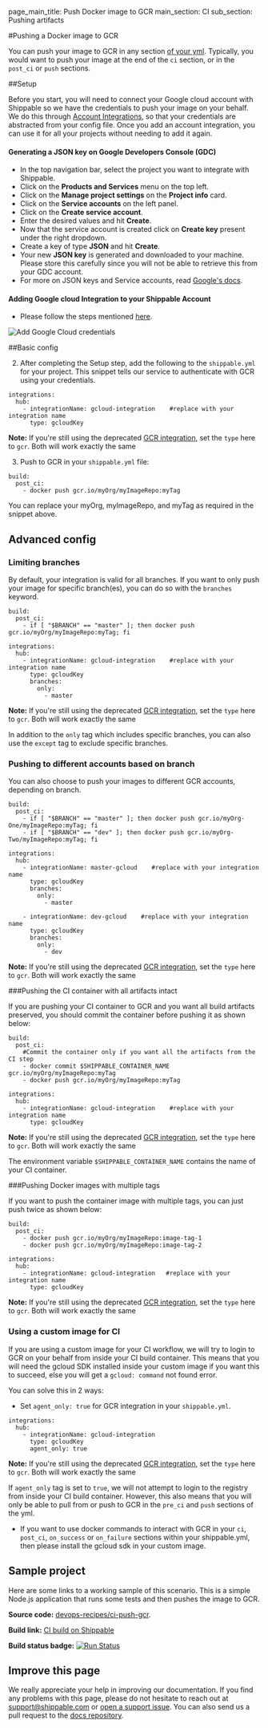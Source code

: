 page_main_title: Push Docker image to GCR
main_section: CI
sub_section: Pushing artifacts

#Pushing a Docker image to GCR

You can push your image to GCR in any section [of your yml](/ci/yml-structure/#anatomy-of-shippableyml). Typically, you would want to push your image at the end of the `ci` section, or in the `post_ci` or `push` sections.

##Setup

Before you start, you will need to connect your  Google cloud account with Shippable so we have the credentials to push your image on your behalf. We do this through <a href="/platform/integration/overview/"> Account Integrations</a>, so that your credentials are abstracted from your config file. Once you add an account integration, you can use it for all your projects without needing to add it again.

#### Generating a JSON key on Google Developers Console (GDC)
-  In the top navigation bar, select the project you want to integrate with Shippable.
-  Click on the **Products and Services** menu on the top left.
-  Click on the **Manage project settings** on the **Project info** card.
-  Click on the **Service accounts** on the left panel.
-  Click on the **Create service account**.
-  Enter the desired values and hit **Create**.
-  Now that the service account is created click on **Create key** present under the right dropdown.
-  Create a key of type **JSON** and hit **Create**.
-  Your new **JSON key** is generated and downloaded to your machine. Please store this carefully since you will not be able to retrieve this from your GDC account.
-  For more on JSON keys and Service accounts, read
<a href="https://cloud.google.com/container-registry/docs/auth#using_a_json_key_file"> Google's docs</a>.
#### Adding Google cloud Integration to your Shippable Account
-  Please follow the steps mentioned [here](/platform/integration/gcloudKey/).

<img src="/images/platform/integrations/gcloud-integration.png" alt="Add  Google Cloud credentials">

##Basic config

2. After completing the Setup step, add the following to the `shippable.yml` for your project. This snippet tells our service to authenticate with GCR using your credentials.

```
integrations:
  hub:
    - integrationName: gcloud-integration    #replace with your integration name
      type: gcloudKey
```
**Note:** If you're still using the deprecated [GCR integration](/platform/integration/gcr), set the `type` here to `gcr`. Both will work exactly the same

3. Push to GCR in your `shippable.yml` file:

```
build:
  post_ci:
    - docker push gcr.io/myOrg/myImageRepo:myTag
```

You can replace your myOrg, myImageRepo, and myTag as required in the snippet above.

## Advanced config
### Limiting branches

By default, your integration is valid for all branches. If you want to only push your image for specific branch(es), you can do so with the `branches` keyword.

```
build:
  post_ci:
    - if [ "$BRANCH" == "master" ]; then docker push gcr.io/myOrg/myImageRepo:myTag; fi

integrations:
  hub:
    - integrationName: gcloud-integration    #replace with your integration name
      type: gcloudKey
      branches:
        only:
          - master

```
**Note:** If you're still using the deprecated [GCR integration](/platform/integration/gcr), set the `type` here to `gcr`. Both will work exactly the same

In addition to the `only` tag which includes specific branches, you can also use the `except` tag to exclude specific branches.

### Pushing to different accounts based on branch

You can also choose to push your images to different GCR accounts, depending on branch.

```
build:
  post_ci:
    - if [ "$BRANCH" == "master" ]; then docker push gcr.io/myOrg-One/myImageRepo:myTag; fi
    - if [ "$BRANCH" == "dev" ]; then docker push gcr.io/myOrg-Two/myImageRepo:myTag; fi

integrations:
  hub:
    - integrationName: master-gcloud    #replace with your integration name
      type: gcloudKey
      branches:
        only:
          - master

    - integrationName: dev-gcloud    #replace with your integration name
      type: gcloudKey
      branches:
        only:
          - dev

```
**Note:** If you're still using the deprecated [GCR integration](/platform/integration/gcr), set the `type` here to `gcr`. Both will work exactly the same

###Pushing the CI container with all artifacts intact

If you are pushing your CI container to GCR and you want all build artifacts preserved, you should commit the container before pushing it as shown below:

```
build:
  post_ci:
    #Commit the container only if you want all the artifacts from the CI step
    - docker commit $SHIPPABLE_CONTAINER_NAME gcr.io/myOrg/myImageRepo:myTag
    - docker push gcr.io/myOrg/myImageRepo:myTag

integrations:
  hub:
    - integrationName: gcloud-integration    #replace with your integration name
      type: gcloudKey
```
**Note:** If you're still using the deprecated [GCR integration](/platform/integration/gcr), set the `type` here to `gcr`. Both will work exactly the same

The environment variable `$SHIPPABLE_CONTAINER_NAME` contains the name of your CI container.

###Pushing Docker images with multiple tags

If you want to push the container image with multiple tags, you can just push twice as shown below:


```
build:
  post_ci:
    - docker push gcr.io/myOrg/myImageRepo:image-tag-1
    - docker push gcr.io/myOrg/myImageRepo:image-tag-2

integrations:
  hub:
    - integrationName: gcloud-integration   #replace with your integration name
      type: gcloudKey

```
**Note:** If you're still using the deprecated [GCR integration](/platform/integration/gcr), set the `type` here to `gcr`. Both will work exactly the same


### Using a custom image for CI

If you are using a custom image for your CI workflow, we will try to login to GCR on your behalf from inside your CI build container. This means that you will need the gcloud SDK installed inside your custom image if you want this to succeed, else you will get a `gcloud: command` not found error.

You can solve this in 2 ways:

-  Set `agent_only: true` for GCR integration in your `shippable.yml`.
```
integrations:
  hub:
    - integrationName: gcloud-integration
      type: gcloudKey
      agent_only: true
```
**Note:** If you're still using the deprecated [GCR integration](/platform/integration/gcr), set the `type` here to `gcr`. Both will work exactly the same

If `agent_only` tag is set to `true`, we will not attempt to login to the registry from inside your CI build container. However, this also means that you will only be able to pull from or push to GCR in the `pre_ci` and `push` sections of the yml.

- If you want to use docker commands to interact with GCR in your `ci`, `post_ci`, `on_success` or `on_failure` sections within your shippable.yml, then please install the gcloud sdk in your custom image.

## Sample project

Here are some links to a working sample of this scenario. This is a simple Node.js application that runs some tests and then pushes
the image to GCR.

**Source code:**  [devops-recipes/ci-push-gcr](https://github.com/devops-recipes/ci-push-gcr).

**Build link:** <a href="https://app.shippable.com/github/himanshu0503/ci-push-gcr/runs/1/1/console"> CI build on Shippable</a>

**Build status badge:** [![Run Status](https://api.shippable.com/projects/59005d984f6072070074ce89/badge?branch=master)](https://app.shippable.com/github/himanshu0503/ci-push-gcr)

## Improve this page

We really appreciate your help in improving our documentation. If you find any problems with this page, please do not hesitate to reach out at [support@shippable.com](mailto:support@shippable.com) or [open a support issue](https://www.github.com/Shippable/support/issues). You can also send us a pull request to the [docs repository](https://www.github.com/Shippable/docs).
